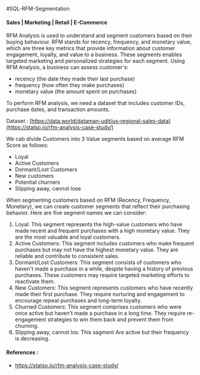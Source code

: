 #SQL-RFM-Segmentation
#### Sales | Marketing | Retail | E-Commerce
RFM Analysis is used to understand and segment customers based on their buying behaviour. RFM stands for recency, frequency, and monetary value, which are three key metrics that provide information about customer engagement, loyalty, and value to a business. These segments enables targeted marketing and personalized strategies for each segment. 
Using RFM Analysis, a business can assess customer's:
* recency (the date they made their last purchase)
* frequency (how often they make purchases)
* monetary value (the amount spent on purchases)

To perform RFM analysis, we need a dataset that includes customer IDs, purchase dates, and transaction amounts. 

Dataset : [https://data.world/dataman-udit/us-regional-sales-data](https://statso.io/rfm-analysis-case-study/)


We cab divide Customers into 3 Value segments based on average RFM Score as follows:
* Loyal
* Active Customers
* Dormant/Lost Customers
* New customers
* Potential churners
* Slipping away, cannot lose



  
When segmenting customers based on RFM (Recency, Frequency, Monetary), we  can create customer segments that reflect their purchasing behavior. Here are five segment names we can consider:
1. Loyal: This segment represents the high-value customers who have made recent and frequent purchases with a high monetary value. They are the most valuable and loyal customers.
2. Active Customers: This segment includes customers who make frequent purchases but may not have the highest monetary value. They are reliable and contribute to consistent sales.
3. Dormant/Lost Customers: This segment consists of customers who haven't made a purchase in a while, despite having a history of previous purchases. These customers may require targeted marketing efforts to reactivate them.
4. New Customers: This segment represents customers who have recently made their first purchase. They require nurturing and engagement to encourage repeat purchases and long-term loyalty.
5. Churned Customers: This segment comprises customers who were once active but haven't made a purchase in a long time. They require re-engagement strategies to win them back and prevent them from churning.
6. Slipping away, cannot los: This sagment Are active but their frequency is decreasing.

#### References :
* https://statso.io/rfm-analysis-case-study/
